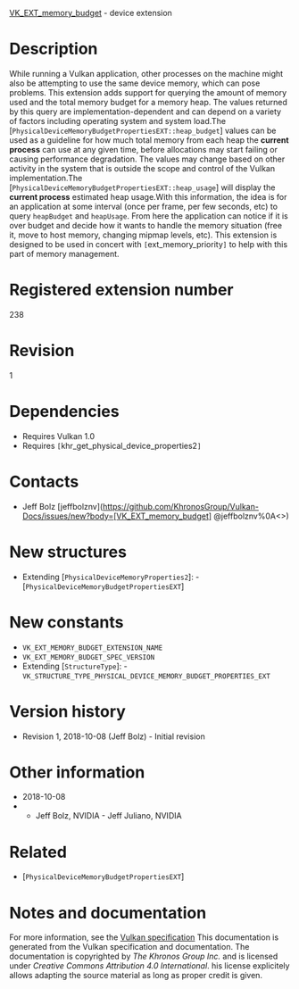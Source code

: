 [VK_EXT_memory_budget](https://www.khronos.org/registry/vulkan/specs/1.3-extensions/man/html/VK_EXT_memory_budget.html) - device extension

# Description
While running a Vulkan application, other processes on the machine might
also be attempting to use the same device memory, which can pose problems.
This extension adds support for querying the amount of memory used and the
total memory budget for a memory heap.
The values returned by this query are implementation-dependent and can
depend on a variety of factors including operating system and system load.The [`PhysicalDeviceMemoryBudgetPropertiesEXT::heap_budget`] values
can be used as a guideline for how much total memory from each heap the
 **current process**  can use at any given time, before allocations may start
failing or causing performance degradation.
The values may change based on other activity in the system that is outside
the scope and control of the Vulkan implementation.The [`PhysicalDeviceMemoryBudgetPropertiesEXT::heap_usage`] will
display the  **current process**  estimated heap usage.With this information, the idea is for an application at some interval (once
per frame, per few seconds, etc) to query `heapBudget` and
`heapUsage`.
From here the application can notice if it is over budget and decide how it
wants to handle the memory situation (free it, move to host memory, changing
mipmap levels, etc).
This extension is designed to be used in concert with
`[`ext_memory_priority`]` to help with this part of memory management.

# Registered extension number
238

# Revision
1

# Dependencies
- Requires Vulkan 1.0
- Requires `[`khr_get_physical_device_properties2`]`

# Contacts
- Jeff Bolz [jeffbolznv](https://github.com/KhronosGroup/Vulkan-Docs/issues/new?body=[VK_EXT_memory_budget] @jeffbolznv%0A<<Here describe the issue or question you have about the VK_EXT_memory_budget extension>>)

# New structures
- Extending [`PhysicalDeviceMemoryProperties2`]:  - [`PhysicalDeviceMemoryBudgetPropertiesEXT`]

# New constants
- `VK_EXT_MEMORY_BUDGET_EXTENSION_NAME`
- `VK_EXT_MEMORY_BUDGET_SPEC_VERSION`
- Extending [`StructureType`]:  - `VK_STRUCTURE_TYPE_PHYSICAL_DEVICE_MEMORY_BUDGET_PROPERTIES_EXT`

# Version history
- Revision 1, 2018-10-08 (Jeff Bolz)  - Initial revision

# Other information
* 2018-10-08
*   - Jeff Bolz, NVIDIA  - Jeff Juliano, NVIDIA

# Related
- [`PhysicalDeviceMemoryBudgetPropertiesEXT`]

# Notes and documentation
For more information, see the [Vulkan specification](https://www.khronos.org/registry/vulkan/specs/1.3-extensions/html/vkspec.html)
This documentation is generated from the Vulkan specification and documentation.
The documentation is copyrighted by *The Khronos Group Inc.* and is licensed under *Creative Commons Attribution 4.0 International*.
his license explicitely allows adapting the source material as long as proper credit is given.
        
